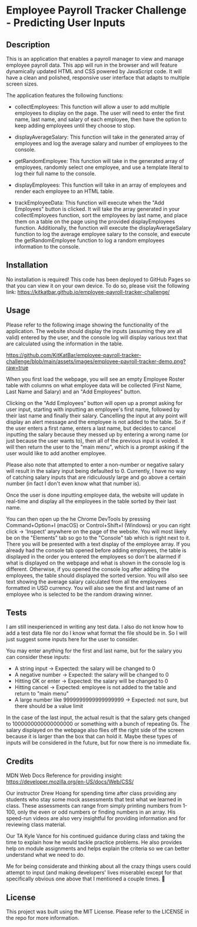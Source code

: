 # Employee Payroll Tracker Challenge - Predicting User Inputs

## Description

This is an application that enables a payroll manager to view and manage employee payroll data. This app will run in the browser and will feature dynamically updated HTML and CSS powered by JavaScript code. It will have a clean and polished, responsive user interface that adapts to multiple screen sizes.

The application features the following functions:

- collectEmployees: This function will allow a user to add multiple employees to display on the page. The user will need to enter the first name, last name, and salary of each employee, then have the option to keep adding employees until they choose to stop.

- displayAverageSalary: This function will take in the generated array of employees and log the average salary and number of employees to the console.

- getRandomEmployee: This function will take in the generated array of employees, randomly select one employee, and use a template literal to log their full name to the console.

- displayEmployees: This function will take in an array of employees and render each employee to an HTML table.

- trackEmployeeData: This function will execute when the "Add Employees" button is clicked. It will take the array generated in your collectEmployees function, sort the employees by last name, and place them on a table on the page using the provided displayEmployees function. Additionally, the function will execute the displayAverageSalary function to log the average employee salary to the console, and execute the getRandomEmployee function to log a random employees information to the console.

## Installation

No installation is required!  This code has been deployed to GitHub Pages so that you can view it on your own device.  To do so, please visit the following link: https://kitkatbar.github.io/employee-payroll-tracker-challenge/

## Usage

Please refer to the following image showing the functionality of the application.  The website should display the inputs (assuming they are all valid) entered by the user, and the console log will display various text that are calculated using the information in the table.

https://github.com/KitKatBar/employee-payroll-tracker-challenge/blob/main/assets/images/employee-payroll-tracker-demo.png?raw=true

When you first load the webpage, you will see an empty Employee Roster table with columns on what employee data will be collected (First Name, Last Name and Salary) and an "Add Employees" button.

Clicking on the "Add Employees" button will open up a prompt asking for user input, starting with inputting an employee's first name, followed by their last name and finally their salary.  Cancelling the input at any point will display an alert message and the employee is not added to the table.  So if the user enters a first name, enters a last name, but decides to cancel inputting the salary because they messed up by entering a wrong name (or just because the user wants to), then all of the previous input is voided.  It will then return the user to the "main menu", which is a prompt asking if the user would like to add another employee.

Please also note that attempted to enter a non-number or negative salary will result in the salary input being defaulted to 0.  Currently, I have no way of catching salary inputs that are ridiculously large and go above a certain number (in fact I don't even know what that number is).

Once the user is done inputting employee data, the website will update in real-time and display all the employees in the table sorted by their last name.

You can then open up the he Chrome DevTools by pressing Command+Option+I (macOS) or Control+Shift+I (Windows) or you can right click -> 'Inspect' anywhere on the page of the website.  You will most likely be on the "Elements" tab so go to the "Console" tab which is right next to it.  There you will be presented with a text display of the employee array.  If you already had the console tab opened before adding employees, the table is displayed in the order you entered the employees so don't be alarmed if what is displayed on the webpage and what is shown in the console log is different.  Otherwise, if you opened the console log after adding the employees, the table should displayed the sorted version.  You will also see text showing the average salary calculated from all the employees formatted in USD currency.  You will also see the first and last name of an employee who is selected to be the random drawing winner.

## Tests

I am still inexperienced in writing any test data.  I also do not know how to add a test data file nor do I know what format the file should be in.  So I will just suggest some inputs here for the user to consider.

You may enter anything for the first and last name, but for the salary you can consider these inputs:
- A string input -> Expected: the salary will be changed to 0
- A negative number -> Expected: the salary will be changed to 0
- Hitting OK or enter -> Expected: the salary will be changed to 0
- Hitting cancel -> Expected: employee is not added to the table and return to "main menu"
- A large number like 9999999999999999999 -> Expected: not sure, but there should be a value limit

In the case of the last input, the actual result is that the salary gets changed to 1000000000000000000 or something with a bunch of repeating 0s.  The salary displayed on the webpage also flies off the right side of the screen because it is larger than the box that can hold it.  Maybe these types of inputs will be considered in the future, but for now there is no immediate fix.

## Credits

MDN Web Docs Reference for providing insight: https://developer.mozilla.org/en-US/docs/Web/CSS/

Our instructor Drew Hoang for spending time after class providing any students who stay some mock assessments that test what we learned in class.  These assessments can range from simply printing numbers from 1-100, only the even or odd numbers or finding numbers in an array.  His speed-run videos are also very insightful for providing information and for reviewing class material.

Our TA Kyle Vance for his continued guidance during class and taking the time to explain how he would tackle practice problems.  He also provides help on module assignments and helps explain the criteria so we can better understand what we need to do.

Me for being considerate and thinking about all the crazy things users could attempt to input (and making developers' lives miserable) except for that specifically obvious one above that I mentioned a couple times. 🙂

## License

This project was built using the MIT License.  Please refer to the LICENSE in the repo for more information.